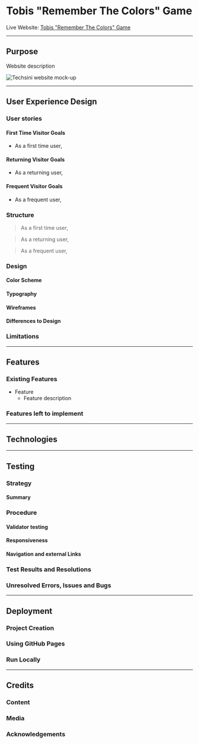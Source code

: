 # **Tobis "Remember The Colors" Game**

Live Website: [Tobis "Remember The Colors" Game](https://nixts.github.io/remember-the-colors/)

***
## **Purpose**
Website description

![Techsini website mock-up]()

***
## **User Experience Design**
### **User stories**

#### **First Time Visitor Goals**
+ As a first time user, 

#### **Returning Visitor Goals**
+ As a returning user, 

#### **Frequent Visitor Goals**
+ As a frequent user, 

### **Structure**

> As a first time user, 

> As a returning user, 

> As a frequent user, 

### **Design**
#### **Color Scheme**
  
#### **Typography**

#### **Wireframes**

#### **Differences to Design**

### **Limitations**

***
## **Features**
### **Existing Features**
+ Feature
  + Feature description
 
### **Features left to implement**

***
## Technologies

***
## **Testing**
### **Strategy**
#### **Summary**

### **Procedure**
#### **Validator testing**

#### **Responsiveness**

#### **Navigation and external Links**

### **Test Results and Resolutions**

### **Unresolved Errors, Issues and Bugs**

***
## **Deployment**
### **Project Creation**

### **Using GitHub Pages**

### **Run Locally**

***
## **Credits**
### **Content**

### **Media**

### **Acknowledgements**